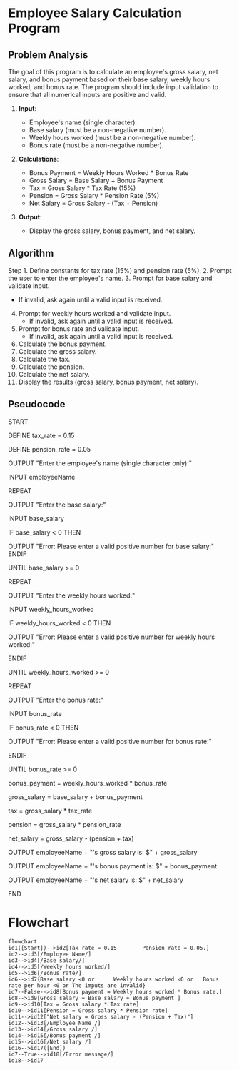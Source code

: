 # Employee Salary Calculation Program

## Problem Analysis
The goal of this program is to calculate an employee's gross salary, net salary, and bonus payment based on their base salary, weekly hours worked, and bonus rate. The program should include input validation to ensure that all numerical inputs are positive and valid. 

1. **Input**:
   - Employee's name (single character).
   - Base salary (must be a non-negative number).
   - Weekly hours worked (must be a non-negative number).
   - Bonus rate (must be a non-negative number).
  
2. **Calculations**:
   - Bonus Payment = Weekly Hours Worked * Bonus Rate
   - Gross Salary = Base Salary + Bonus Payment
   - Tax = Gross Salary * Tax Rate (15%)
   - Pension = Gross Salary * Pension Rate (5%)
   - Net Salary = Gross Salary - (Tax + Pension)

3. **Output**:
   - Display the gross salary, bonus payment, and net salary.

## Algorithm
Step 1. Define constants for tax rate (15%) and pension rate (5%).
2. Prompt the user to enter the employee's name.
3. Prompt for base salary and validate input.
   - If invalid, ask again until a valid input is received.
4. Prompt for weekly hours worked and validate input.
   - If invalid, ask again until a valid input is received.
5. Prompt for bonus rate and validate input.
   - If invalid, ask again until a valid input is received.
6. Calculate the bonus payment.
7. Calculate the gross salary.
8. Calculate the tax.
9. Calculate the pension.
10. Calculate the net salary.
11. Display the results (gross salary, bonus payment, net salary).

## Pseudocode

START

DEFINE tax_rate = 0.15

DEFINE pension_rate = 0.05

OUTPUT "Enter the employee's name (single character only):"

INPUT employeeName


REPEAT

OUTPUT "Enter the base salary:"

INPUT base_salary

IF base_salary < 0 THEN

OUTPUT "Error: Please enter a valid positive number for base salary:"
ENDIF

UNTIL base_salary >= 0

REPEAT

OUTPUT "Enter the weekly hours worked:"

INPUT weekly_hours_worked

IF weekly_hours_worked < 0 THEN

OUTPUT "Error: Please enter a valid positive number for weekly hours worked:"

ENDIF

UNTIL weekly_hours_worked >= 0

REPEAT

OUTPUT "Enter the bonus rate:"

INPUT bonus_rate

IF bonus_rate < 0 THEN

OUTPUT "Error: Please enter a valid positive number for bonus rate:"

ENDIF


UNTIL bonus_rate >= 0

bonus_payment = weekly_hours_worked * bonus_rate

gross_salary = base_salary + bonus_payment

tax = gross_salary * tax_rate

pension = gross_salary * pension_rate

net_salary = gross_salary - (pension + tax)



OUTPUT employeeName + "'s gross salary is: $" + gross_salary

OUTPUT employeeName + "'s bonus payment is: $" + bonus_payment

OUTPUT employeeName + "'s net salary is: $" + net_salary


END

# Flowchart
``` mermaid
flowchart 
id1([Start])-->id2[Tax rate = 0.15        Pension rate = 0.05.]
id2-->id3[/Employee Name/]
id3-->id4[/Base salary/]
id4-->id5[/Weekly hours worked/]
id5-->id6[/Bonus rate/]
id6-->id7{Base salary <0 or      Weekly hours worked <0 or   Bonus rate per hour <0 or The imputs are invalid}
id7--False-->id8[Bonus payment = Weekly hours worked * Bonus rate.]
id8-->id9[Gross salary = Base salary + Bonus payment ]
id9-->id10[Tax = Gross salary * Tax rate]
id10-->id11[Pension = Gross salary * Pension rate]
id11-->id12["Net salary = Gross salary - (Pension + Tax)"]
id12-->id13[/Employee Name /]
id13-->id14[/Gross salary /]
id14-->id15[/Bonus payment /]
id15-->id16[/Net salary /]
id16-->id17([End])
id7--True-->id18[/Error message/]
id18-->id17

```
